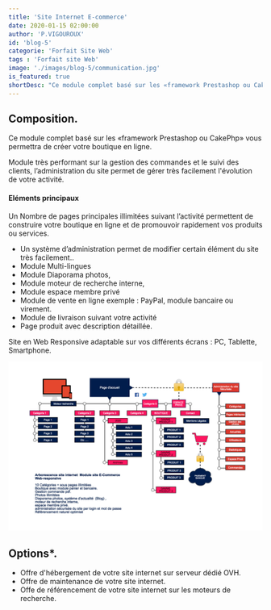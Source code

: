 ```yaml
---
title: 'Site Internet E-commerce'
date: 2020-01-15 02:00:00
author: 'P.VIGOUROUX'
id: 'blog-5'
categorie: 'Forfait Site Web'
tags : 'Forfait site Web'
image: './images/blog-5/communication.jpg'
is_featured: true
shortDesc: "Ce module complet basé sur les «framework Prestashop ou CakePhp» vous permettra de créer votre boutique en ligne. Module très performant sur la gestion des commandes et le suivi des clients, l’administration du site permet de gérer très facilement l'évolution de votre activité. "
---
```


<div class="rn-blog-meta-area section-pb-xl">
    <div class="row">
        <div class="col-1 offset-1">
            <h2>Composition.</h2>
            <p>Ce module complet basé sur les «framework Prestashop ou CakePhp» vous permettra de créer votre boutique en ligne. </p>
            <p>Module très performant sur la gestion des commandes et le suivi des clients, l’administration du site permet de gérer très facilement l'évolution de votre activité. </p>
        </div>
        <div class="col-2 offset-1">
            <div class="rn-blog-content">
                <h4>Eléments principaux</h4>
                <p>Un Nombre de pages principales illimitées suivant l’activité permettent de construire votre boutique en ligne et de promouvoir rapidement vos produits ou services.</p>
                <ul>
                <li>Un système d’administration permet de modifier certain élément du site très facilement..</li>
                <li>Module Multi-lingues</li>
                <li>Module Diaporama photos, </li>
                <li>Module moteur de recherche interne,</li>
                <li>Module espace membre privé</li>
                <li>Module de vente en ligne exemple : PayPal, module bancaire ou virement.</li>
                <li>Module de livraison suivant votre activité</li>
                <li>Page produit avec description détaillée.</li>
            </ul>
            <p>Site en Web Responsive adaptable sur vos différents écrans : PC, Tablette, Smartphone.</p>
            </div>
        </div>
    </div>
</div>

<div class="full-width-box">
    <div class="row">
        <div class="col-6">
    <img src="./images/blog-5/module-site-ecommerce.jpg" alt="création de site E commerce en charente"/>
</div>
</div>
</div>
<div class="rn-blog-meta-area section-ptb-xl">
    <div class="row">
        <div class="col-1 offset-1">
            <h2>Options*.</h2>
        </div>
        <div class="col-2 offset-1">
            <div class="rn-blog-content">
               <ul>
                <li>Offre d'hébergement de votre site internet sur serveur dédié OVH.</li>
                <li>Offre de maintenance de votre site internet.</li>
                <li>Offe de référencement de votre site internet sur les moteurs de recherche.</li>
               </ul>
            </div>
        </div>
    </div>
</div>



